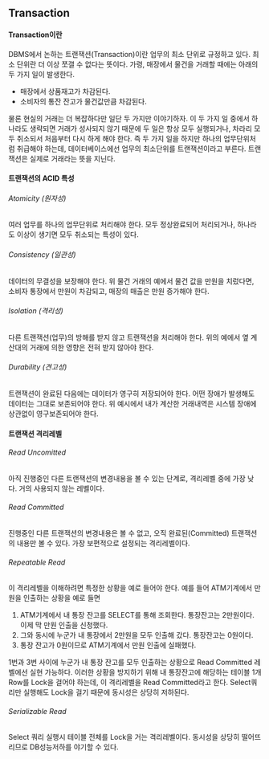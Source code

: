## Transaction

#### Transaction이란
DBMS에서 논하는 트랜잭션(Transaction)이란 업무의 최소 단위로 규정하고 있다. 최소 단위란 더 이상 쪼갤 수 없다는 뜻이다. 가령, 매장에서 물건을 거래할 때에는 아래의 두 가지 일이 발생한다.
- 매장에서 상품재고가 차감된다.
- 소비자의 통잔 잔고가 물건값만큼 차감된다.     

물론 현실의 거래는 더 복잡하다만 일단 두 가지만 이야기하자. 이 두 가지 일 중에서 하나라도 생략되면 거래가 성사되지 않기 때문에 두 일은 항상 모두 실행되거나, 차라리 모두 취소되서 처음부터 다시 하게 해야 한다. 즉 두 가지 일을 하지만 하나의 업무단위처럼 취급해야 하는데, 데이터베이스에선 업무의 최소단위를 트랜잭션이라고 부른다. 트랜잭션은 실제로 거래라는 뜻을 지닌다.

#### 트랜잭션의 ACID 특성
###### Atomicity (원자성)
여러 업무를 하나의 업무단위로 처리해야 한다. 모두 정상완료되어 처리되거나, 하나라도 이상이 생기면 모두 취소되는 특성이 있다.

###### Consistency (일관성)
데이터의 무결성을 보장해야 한다. 위 물건 거래의 예에서 물건 값을 만원을 치렀다면, 소비자 통장에서 만원이 차감되고, 매장의 매출은 만원 증가해야 한다.

###### Isolation (격리성)
다른 트랜잭션(업무)의 방해를 받지 않고 트랜잭션을 처리해야 한다. 위의 예에서 옆 계산대의 거래에 의한 영향은 전혀 받지 않아야 한다.

###### Durability (견고성)
트랜잭션이 완료된 다음에는 데이터가 영구히 저장되어야 한다. 어떤 장애가 발생해도 데이터는 그대로 보존되어야 한다. 위 예시에서 내가 계산한 거래내역은 시스템 장애에 상관없이 영구보존되어야 한다.

#### 트랜잭션 격리레벨
###### Read Uncomitted
아직 진행중인 다른 트랜잭션의 변경내용을 볼 수 있는 단계로, 격리레벨 중에 가장 낮다. 거의 사용되지 않는 레벨이다.

###### Read Committed
진행중인 다른 트랜잭션의 변경내용은 볼 수 없고, 오직 완료된(Committed) 트랜잭션의 내용만 볼 수 있다. 가장 보편적으로 설정되는 격리레벨이다.

###### Repeatable Read
이 격리레벨을 이해하려면 특정한 상황을 예로 들어야 한다. 예를 들어 ATM기계에서 만원을 인출하는 상황을 예로 들면
1. ATM기계에서 내 통장 잔고를 SELECT를 통해 조회한다. 통장잔고는 2만원이다. 이제 막 만원 인출을 신청했다.
2. 그와 동시에 누군가 내 통장에서 2만원을 모두 인출해 갔다. 통장잔고는 0원이다.
3. 통장 잔고가 0원이므로 ATM기계에서 만원 인출에 실패했다.

1번과 3번 사이에 누군가 내 통장 잔고를 모두 인출하는 상황으로 Read Committed 레벨에선 실현 가능하다. 이러한 상황을 방지하기 위해 내 통장잔고에 해당하는 테이블 1개 Row를 Lock을 걸어야 하는데, 이 격리레벨을 Read Committed라고 한다. Select쿼리만 실행해도 Lock을 걸기 때문에 동시성은 상당히 저하된다.

###### Serializable Read
Select 쿼리 실행시 테이블 전체를 Lock을 거는 격리레벨이다. 동시성을 상당히 떨어뜨리므로 DB성능저하를 야기할 수 있다.

